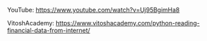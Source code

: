YouTube:
https://www.youtube.com/watch?v=Uj95BgimHa8

VitoshAcademy:
https://www.vitoshacademy.com/python-reading-financial-data-from-internet/
